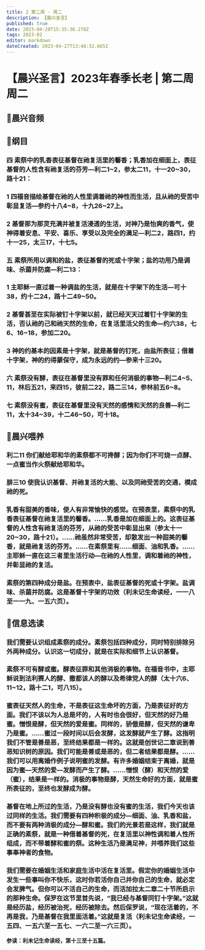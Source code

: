 ```yaml
---
title: 2 第二周 · 周二
description: 【晨兴圣言】
published: true
date: 2023-04-28T15:35:36.278Z
tags: 2023-02
editor: markdown
dateCreated: 2023-04-27T13:48:32.665Z
---
```


# 【晨兴圣言】2023年春季长老 | 第二周周二
## 🎵晨兴音频

## 📙纲目

### 四	素祭中的乳香表征基督在祂复活里的馨香；乳香加在细面上，表征基督的人性含有祂复活的芬芳—利二1~2，参太二11，十一20~30，路十21：

### 1	四福音描绘基督在祂的人性里调着祂的神性而生活，且从祂的受苦中彰显复活—参约十八4~8，十九26~27上。

### 2	基督那为那灵充满并被复活浸透的生活，对神乃是怡爽的香气，使神得着安息、平安、喜乐、享受以及完全的满足—利二2，路四1，约十一25，太三17，十七5。

### 五	素祭所用以调和的盐，表征基督的死或十字架；盐的功用乃是调味、杀菌并防腐—利二13：

### 1	主耶稣一直过着一种调盐的生活，就是在十字架下的生活—可十38，约十二24，路十二49~50。

### 2	基督甚至在实际被钉十字架以前，就已经天天过着钉十字架的生活，否认祂的己和祂天然的生命，在复活里活父的生命—约六38，七6、16~18，参加二20。

### 3	神的约基本的因素是十字架，就是基督的钉死，由盐所表征；借着十字架，神的约得蒙保守，成为永远的约—参来十三20。

### 六	素祭没有酵，表征在基督里没有罪和任何消极的事物—利二4~5、11，林后五21，来四15，彼前二22，路二三14，参林前五6~8。

### 七	素祭没有蜜，表征在基督里没有天然的感情和天然的良善—利二11，太十34~39，十二46~50，可十18。

## 📙晨兴喂养

### **利二11	你们献给耶和华的素祭都不可搀酵；因为你们不可烧一点酵、一点蜜当作火祭献给耶和华。**

### **腓三10	使我认识基督、并祂复活的大能、以及同祂受苦的交通，模成祂的死。**

### 乳香有甜美的香味，使人有非常愉快的感觉。在预表里，素祭中的乳香表征基督在祂复活里的馨香。……乳香是加在细面上的。这表征基督的人性含有祂复活的芬芳，从祂的受苦中彰显出来（参太十一20~30，路十21）。……祂虽然非常受苦，却散发出一种甜美的馨香，就是祂复活的芬芳。……在素祭里有……细面、油和乳香。……主耶稣一直在这三者里生活行动—在祂的人性里，调和着祂的神性，并彰显祂的复活。

### 素祭的第四种成分是盐。在预表中，盐表征基督的死或十字架。盐调味、杀菌并防腐。这是基督十字架的功效（利未记生命读经，一一八至一一九、一五六页）。

## 📙信息选读

### 我们需要认识组成素祭的成分。素祭包括四种成分，同时特别排除另外两种成分。认识这一切成分，就是在实际和细节上认识基督。

### 素祭不可有酵或蜜。酵表征罪和其他消极的事物。在福音书中，主耶稣说到法利赛人的酵、撒都该人的酵以及希律党人的酵（太十六6、11~12，路十二1，可八15）。

### 蜜表征天然人的生命，不是表征这生命坏的方面，乃是表征好的方面。我们不该以为人总是坏的，人有时也会很好，但天然的好乃是蜜。憎恨是酵，但天然的爱是蜜。同样的，骄傲是酵，但天然的谦卑乃是蜜。……蜜过一段时间以后会发酵，这发酵就产生了酵。这指明我们不管是善是恶，至终结果都是一样的。这就是创世记二章说到善恶知识树的原因。我们可能是善或是恶的，但二者结果都是酵。……我们可以用离婚作例子说明蜜的发酵。有许多婚姻结束于离婚，就是因为蜜—天然的爱—发酵而产生了酵。……憎恨（酵）和天然的爱（蜜），结果是一样的。消极的事物是酵，天然生命好的方面，就是蜜所表征的，至终也发酵成为酵。

### 基督在地上所过的生活，乃是没有酵也没有蜜的生活，我们今天也该过同样的生活。我们需要有四种积极的成分—细面、油、乳香和盐，而不要有两种消极的成分—酵和蜜。我们的光景若是这样，我们就是正确的素祭，就是一种借着基督的死，在复活里以神性调和着人性所组成，而不带着酵和蜜的祭。这种生活乃是满足神，并喂养我们这些事奉神者的食物。

### 我们需要在婚姻生活和家庭生活中活在复活里。假定你的婚姻生活中发生一些事叫你不快乐，这时你若活你自己并你自己的生命，就必定会发脾气。但你可以不活自己的生命，而活加拉太二章二十节所启示的那种生命。保罗在这节里首先说，“我已经与基督同钉十字架。”这就是经历盐，经历被治死，经历被除去。然后保罗说，“现在活着的，不再是我，乃是基督在我里面活着。”这就是复活（利未记生命读经，一五四、一五六至一五七、一六二至一六三页）。

**参读：利未记生命读经，第十三至十五篇。**